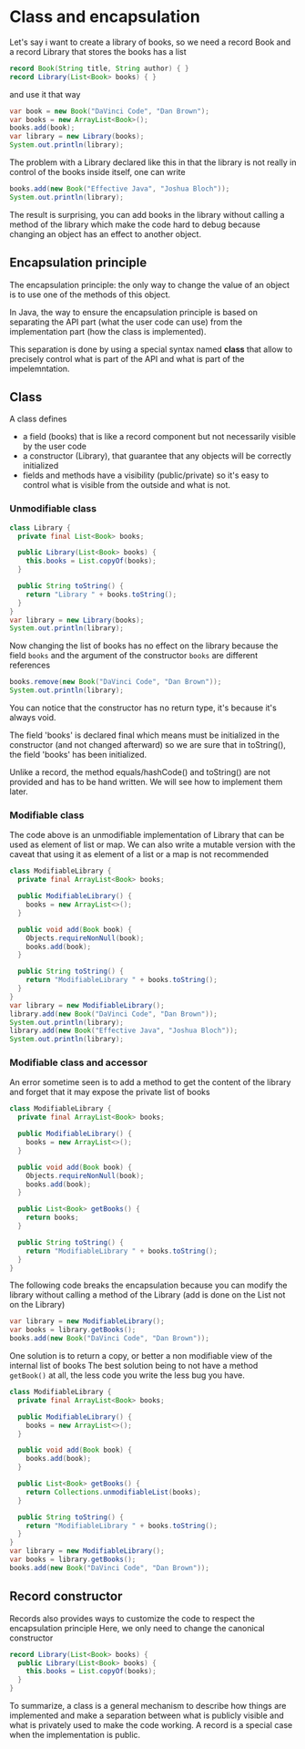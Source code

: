 
# Class and encapsulation

Let's say i want to create a library of books,
so we need a record Book and a record Library that stores the books has a list
```java
record Book(String title, String author) { }
record Library(List<Book> books) { }
```

and use it that way
```java
var book = new Book("DaVinci Code", "Dan Brown");
var books = new ArrayList<Book>();
books.add(book);
var library = new Library(books);
System.out.println(library);
```

The problem with a Library declared like this in that the library is not really
in control of the books inside itself, one can write
```java
books.add(new Book("Effective Java", "Joshua Bloch"));
System.out.println(library);
```

The result is surprising, you can add books in the library without calling
a method of the library which make the code hard to debug because changing
an object has an effect to another object.


## Encapsulation principle
The encapsulation principle: the only way to change the value of an object
is to use one of the methods of this object.

In Java, the way to ensure the encapsulation principle is based on
separating the API part (what the user code can use) from the implementation part
(how the class is implemented).

This separation is done by using a special syntax named __class__ that allow
to precisely control what is part of the API and what is part of the impelemntation.

## Class
A class defines
- a field (books) that is like a record component but not necessarily visible by the user code
- a constructor (Library), that guarantee that any objects will be correctly initialized
- fields and methods have a visibility (public/private) so it's easy to control
  what is visible from the outside and what is not.


### Unmodifiable class
```java
class Library {
  private final List<Book> books;
```
  
```java
  public Library(List<Book> books) {
    this.books = List.copyOf(books);
  }
```
  
```java
  public String toString() {
    return "Library " + books.toString();
  }
}
var library = new Library(books);
System.out.println(library);
```

Now changing the list of books has no effect on the library
because the field `books` and the argument of the constructor `books` are different references
```java
books.remove(new Book("DaVinci Code", "Dan Brown"));
System.out.println(library);
```

You can notice that the constructor has no return type, it's because it's always void.

The field 'books' is declared final which means must be initialized
in the constructor (and not changed afterward) so we are sure that in toString(),
the field 'books' has been initialized.

Unlike a record, the method equals/hashCode() and toString() are not provided and has
to be hand written. We will see how to implement them later.


### Modifiable class
The code above is an unmodifiable implementation of Library
that can be used as element of list or map.
We can also write a mutable version with the caveat that using it
as element of a list or a map is not recommended
```java
class ModifiableLibrary {
  private final ArrayList<Book> books;
```
  
```java
  public ModifiableLibrary() {
    books = new ArrayList<>();
  }
```
  
```java
  public void add(Book book) {
    Objects.requireNonNull(book);
    books.add(book);
  }
```
  
```java
  public String toString() {
    return "ModifiableLibrary " + books.toString();
  }
}
var library = new ModifiableLibrary();
library.add(new Book("DaVinci Code", "Dan Brown"));
System.out.println(library);
library.add(new Book("Effective Java", "Joshua Bloch"));
System.out.println(library);
```


### Modifiable class and accessor
An error sometime seen is to add a method to get the content of the library
and forget that it may expose the private list of books
```java
class ModifiableLibrary {
  private final ArrayList<Book> books;
```
  
```java
  public ModifiableLibrary() {
    books = new ArrayList<>();
  }
```
  
```java
  public void add(Book book) {
    Objects.requireNonNull(book);
    books.add(book);
  }
```
  
```java
  public List<Book> getBooks() {
    return books;
  }
```
  
```java
  public String toString() {
    return "ModifiableLibrary " + books.toString();
  }
}
```

The following code breaks the encapsulation because you can 
modify the library without calling a method of the Library
(add is done on the List<Book> not on the Library)
```java
var library = new ModifiableLibrary();
var books = library.getBooks();
books.add(new Book("DaVinci Code", "Dan Brown"));
```

One solution is to return a copy, or better a non modifiable view
of the internal list of books
The best solution being to not have a method `getBook()` at all,
the less code you write the less bug you have.
```java
class ModifiableLibrary {
  private final ArrayList<Book> books;
```
  
```java
  public ModifiableLibrary() {
    books = new ArrayList<>();
  }
```
  
```java
  public void add(Book book) {
    books.add(book);
  }
```
  
```java
  public List<Book> getBooks() {
    return Collections.unmodifiableList(books);
  }
```
  
```java
  public String toString() {
    return "ModifiableLibrary " + books.toString();
  }
}
var library = new ModifiableLibrary();
var books = library.getBooks();
books.add(new Book("DaVinci Code", "Dan Brown"));
```


## Record constructor
Records also provides ways to customize the code to respect the
encapsulation principle
Here, we only need to change the canonical constructor 
```java
record Library(List<Book> books) {
  public Library(List<Book> books) {
    this.books = List.copyOf(books);
  }
}
```


To summarize, a class is a general mechanism to describe how things
are implemented and make a separation between what is publicly visible
and what is privately used to make the code working.
A record is a special case when the implementation is public.
